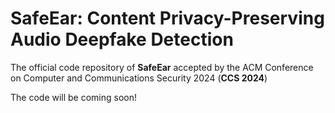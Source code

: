 # SafeEar: Content Privacy-Preserving Audio Deepfake Detection
The official code repository of **SafeEar** accepted by the ACM Conference on Computer and Communications Security 2024 (**CCS 2024**)

The code will be coming soon!
